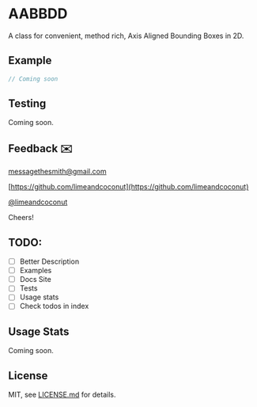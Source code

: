 # AABBDD
A class for convenient, method rich, Axis Aligned Bounding Boxes in 2D.


## Example
```js
// Coming soon
```

## Testing
Coming soon.

## Feedback ✉️

[messagethesmith@gmail.com](messagethesmith@gmail.com)

[https://github.com/limeandcoconut](https://github.com/limeandcoconut)

[@limeandcoconut](https://twitter.com/limeandcoconut)

Cheers!

## TODO:

- [ ] Better Description
- [ ] Examples
- [ ] Docs Site
- [ ] Tests
- [ ] Usage stats
- [ ] Check todos in index

## Usage Stats
Coming soon.

## License

MIT, see [LICENSE.md](http://github.com/limeandcoconut/aabbdd/blob/master/LICENSE.md) for details.

